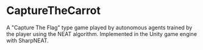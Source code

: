 CaptureTheCarrot
================

A "Capture The Flag" type game played by autonomous agents trained by the player using the NEAT algorithm. Implemented in the Unity game engine with SharpNEAT.
